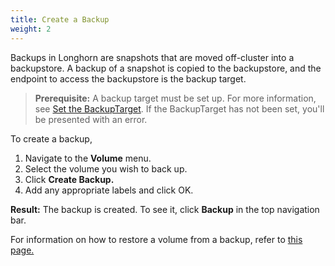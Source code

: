 ```yaml
---
title: Create a Backup
weight: 2
---
```


Backups in Longhorn are snapshots that are moved off-cluster into a backupstore. A backup of a snapshot is copied to the backupstore, and the endpoint to access the backupstore is the backup target.

> **Prerequisite:** A backup target must be set up. For more information, see [Set the BackupTarget](../set-backup-target). If the BackupTarget has not been set, you'll be presented with an error.

To create a backup,

1. Navigate to the **Volume** menu.
2. Select the volume you wish to back up.
3. Click **Create Backup.**
4. Add any appropriate labels and click OK.

**Result:** The backup is created. To see it, click **Backup** in the top navigation bar.

For information on how to restore a volume from a backup, refer to [this page.](../restore-from-a-backup)